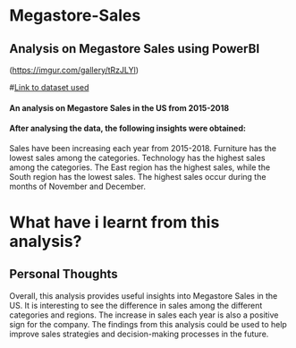 # Megastore-Sales
## Analysis on Megastore Sales using PowerBI



(https://imgur.com/gallery/tRzJLYl)




#[Link to dataset used](https://www.kaggle.com/datasets/rohitsahoo/sales-forecasting)


#### An analysis on Megastore Sales in the US from 2015-2018


#### After analysing the data, the following insights were obtained:

Sales have been increasing each year from 2015-2018.
Furniture has the lowest sales among the categories.
Technology has the highest sales among the categories.
The East region has the highest sales, while the South region has the lowest sales.
The highest sales occur during the months of November and December.

# What have i learnt from this analysis?


## Personal Thoughts

Overall, this analysis provides useful insights into Megastore Sales in the US. It is interesting to see the difference in sales among the different categories and regions. The increase in sales each year is also a positive sign for the company. The findings from this analysis could be used to help improve sales strategies and decision-making processes in the future.
